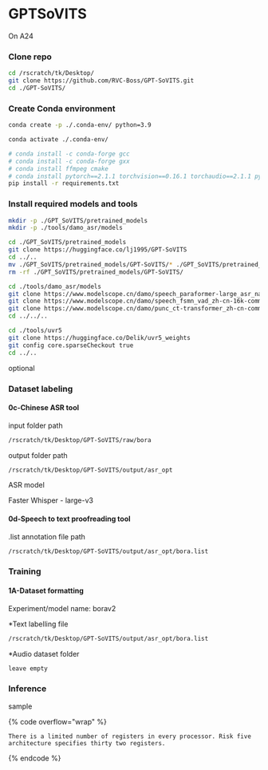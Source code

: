 # GPTSoVITS



On A24



### Clone repo

```bash
cd /rscratch/tk/Desktop/
git clone https://github.com/RVC-Boss/GPT-SoVITS.git
cd ./GPT-SoVITS/
```



### Create Conda environment

```bash
conda create -p ./.conda-env/ python=3.9
```

```bash
conda activate ./.conda-env/

# conda install -c conda-forge gcc
# conda install -c conda-forge gxx
# conda install ffmpeg cmake
# conda install pytorch==2.1.1 torchvision==0.16.1 torchaudio==2.1.1 pytorch-cuda=11.8 -c pytorch -c nvidia
pip install -r requirements.txt
```



### Install required models and tools

```bash
mkdir -p ./GPT_SoVITS/pretrained_models
mkdir -p ./tools/damo_asr/models
```

```bash
cd ./GPT_SoVITS/pretrained_models
git clone https://huggingface.co/lj1995/GPT-SoVITS
cd ../..
mv ./GPT_SoVITS/pretrained_models/GPT-SoVITS/* ./GPT_SoVITS/pretrained_models/
rm -rf ./GPT_SoVITS/pretrained_models/GPT-SoVITS/
```

```bash
cd ./tools/damo_asr/models
git clone https://www.modelscope.cn/damo/speech_paraformer-large_asr_nat-zh-cn-16k-common-vocab8404-pytorch.git
git clone https://www.modelscope.cn/damo/speech_fsmn_vad_zh-cn-16k-common-pytorch.git
git clone https://www.modelscope.cn/damo/punc_ct-transformer_zh-cn-common-vocab272727-pytorch.git
cd ../../..
```

```bash
cd ./tools/uvr5
git clone https://huggingface.co/Delik/uvr5_weights
git config core.sparseCheckout true
cd ../..
```



optional







### Dataset labeling

#### 0c-Chinese ASR tool

input folder path

```bash
/rscratch/tk/Desktop/GPT-SoVITS/raw/bora
```

output folder path&#x20;

```bash
/rscratch/tk/Desktop/GPT-SoVITS/output/asr_opt
```

ASR model

Faster Whisper - large-v3



#### 0d-Speech to text proofreading tool

.list annotation file path

```bash
/rscratch/tk/Desktop/GPT-SoVITS/output/asr_opt/bora.list
```



### Training

#### 1A-Dataset formatting

Experiment/model name: borav2



\*Text labelling file

```bash
/rscratch/tk/Desktop/GPT-SoVITS/output/asr_opt/bora.list
```

\*Audio dataset folder

```bash
leave empty
```



### Inference



sample

{% code overflow="wrap" %}
```
There is a limited number of registers in every processor. Risk five architecture specifies thirty two registers.
```
{% endcode %}







